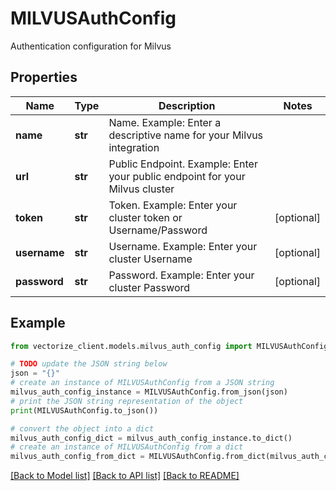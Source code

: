 # MILVUSAuthConfig

Authentication configuration for Milvus

## Properties

Name | Type | Description | Notes
------------ | ------------- | ------------- | -------------
**name** | **str** | Name. Example: Enter a descriptive name for your Milvus integration | 
**url** | **str** | Public Endpoint. Example: Enter your public endpoint for your Milvus cluster | 
**token** | **str** | Token. Example: Enter your cluster token or Username/Password | [optional] 
**username** | **str** | Username. Example: Enter your cluster Username | [optional] 
**password** | **str** | Password. Example: Enter your cluster Password | [optional] 

## Example

```python
from vectorize_client.models.milvus_auth_config import MILVUSAuthConfig

# TODO update the JSON string below
json = "{}"
# create an instance of MILVUSAuthConfig from a JSON string
milvus_auth_config_instance = MILVUSAuthConfig.from_json(json)
# print the JSON string representation of the object
print(MILVUSAuthConfig.to_json())

# convert the object into a dict
milvus_auth_config_dict = milvus_auth_config_instance.to_dict()
# create an instance of MILVUSAuthConfig from a dict
milvus_auth_config_from_dict = MILVUSAuthConfig.from_dict(milvus_auth_config_dict)
```
[[Back to Model list]](../README.md#documentation-for-models) [[Back to API list]](../README.md#documentation-for-api-endpoints) [[Back to README]](../README.md)


